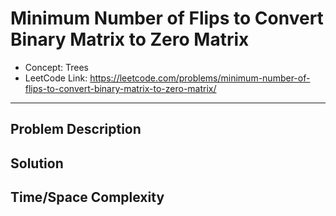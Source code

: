 # Minimum Number of Flips to Convert Binary Matrix to Zero Matrix

- Concept: Trees
- LeetCode Link: https://leetcode.com/problems/minimum-number-of-flips-to-convert-binary-matrix-to-zero-matrix/

---

## Problem Description

## Solution

## Time/Space Complexity

